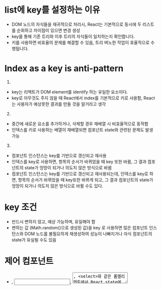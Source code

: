 # list에 key를 설정하는 이유

  * DOM 노드의 자식들을 재귀적으로 처리시, React는 기본적으로 동시에 두 리스트를 순회하고 차이점이 있으면 변경 생성
  * key를 통해 기존 트리와 이후 트리의 자식들이 일치하는지 확인합니다.
  * 키를 사용하면 비효율의 문제를 해결할 수 있음, 트리 벼노한 작업이 효율적으로 수행됩니다.

# Index as a key is anti-pattern

1. 
  * key는 리액트가 DOM element를 identify 하는 유일한 요소이다.
  * key로 아무것도 주지 않을 때 React에서 index를 기본적으로 키로 사용함, React는 사용자가 예상못한 결과를 만들 것을 알거라고 생각
2. 
  * 중간에 새로운 요소를 추가하거나, 삭제할 경우 재배열 시 비효율적으로 동작함
  * 인덱스를 키로 사용하는 배열이 재배열되면 컴포넌트 state와 관련된 문제도 발생 가능
3. 
  * 컴포넌트 인스턴스는 key를 기반으로 갱신되고 재사용
  * 인덱스를 key로 사용하면, 항목의 순서가 바뀌었을 때 key 또한 바뀜, 그 결과 컴포넌트의 state가 엉망이 되거나 의도치 않은 방식으로 바뀜
* 컴포넌트 인스턴스는 key를 기반으로 갱신되고 재사용되는데, 인덱스를 key로 하면, 항목의 순서가 바뀌었을 때 key또한 바뀌게 되고, 그 결과 컴포넌트의 state가 엉망이 되거나 의도치 않은 방식으로 바뀔 수도 있다.

# key 조건

  * 반드시 변하지 않고, 예상 가능하며, 유일해야 함
  * 변하는 값 (Math.random()으로 생성된 값)을 key 로 사용하면 많은 컴포넌트 인스턴스와 DOM 노드를 불필요하게 재생성하여 성능이 나빠지거나 자식 컴포넌트의 state가 유실될 수도 있음

# 제어 컴포넌트

  * <form>, <input>, <textarea>, <select>와 같은 폼엘리먼트에서 React state에 의해 입력값이 제어되는 것
  * React의 state가 single source of truth로 설정해두어서 폼에서 발생하는 사용자 입력값을 제어함
  * 이러한 리액트에 의해 값이 제어 되는 입력폼을 제어 컴포넌트라고 함
  * input 값이 항상 React state에 의해 결정됨

# setState가 비동기적인 이유

  * 이벤트 핸들러 내에서 setState가 비동기적인데, 그 이유느 부모와 자식에서 호출한다면 자식은 두번 렌더링되지 않는다. 그 대신에 브라우저 이벤트가 끝날 시점에 state를 일괄적으로 업데이트 하는데 더 큰 규모의 앱에서는 뚜렷한 성능향상을 만듦

# useMemo와 useCallback

  * useMemo는 useMemo(fn, [dependency])로 사용하고, dependency가 변경됐을 때 새로 fn에 인자로 dependency가 들어가서 값이 저장되고, 아닐 경우 저장된 값이 주어짐
  * useCallback은 useMemo와 유사하지만, useMemo와 달리 값이 아닌 함수가 반환된다.
  * 사용 시점
    * 둘 다 최적화를 위해 주로 사용함 (하지만, 알기 어려움, 우선 측정해보기)
    * useEffect에서 dependency가 reference type으로 측정이 어려울때 (참조 동일성)
    * 고비용의 복잡한 연산(함수)이 사용될때